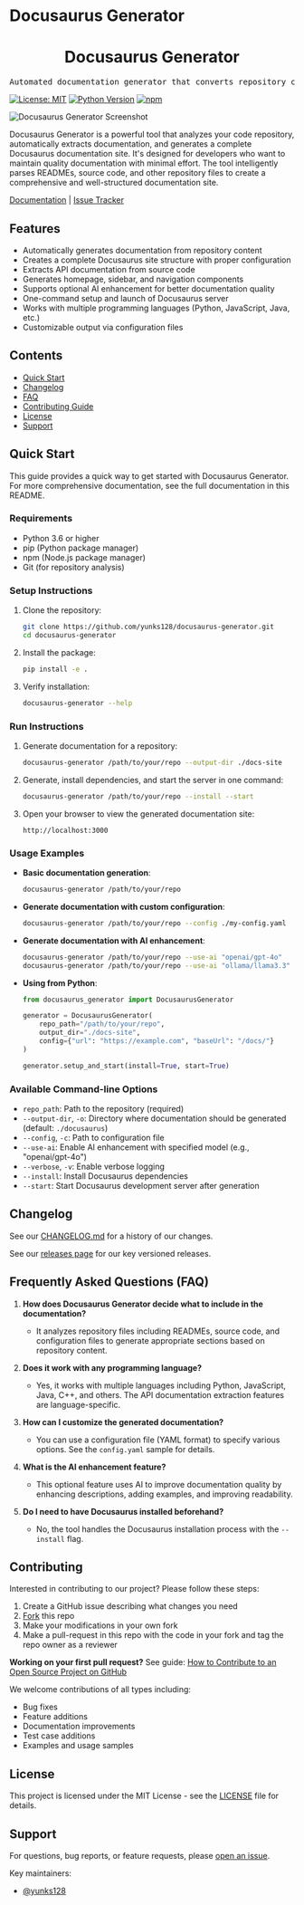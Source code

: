 # Docusaurus Generator

<div align="center">
<h1 align="center">Docusaurus Generator</h1>
</div>

<pre align="center">Automated documentation generator that converts repository content into a complete Docusaurus site</pre>

[![License: MIT](https://img.shields.io/badge/License-MIT-yellow.svg)](https://opensource.org/licenses/MIT)
[![Python Version](https://img.shields.io/badge/python-3.6%2B-blue)](https://www.python.org/downloads/)
[![npm](https://img.shields.io/badge/npm-required-red)](https://www.npmjs.com/)

![Docusaurus Generator Screenshot](https://via.placeholder.com/800x400?text=Docusaurus+Generator+Screenshot)

Docusaurus Generator is a powerful tool that analyzes your code repository, automatically extracts documentation, and generates a complete Docusaurus documentation site. It's designed for developers who want to maintain quality documentation with minimal effort. The tool intelligently parses READMEs, source code, and other repository files to create a comprehensive and well-structured documentation site.

[Documentation](https://github.com/yourusername/docusaurus_generator#readme) | [Issue Tracker](https://github.com/yourusername/docusaurus_generator/issues)

## Features

* Automatically generates documentation from repository content
* Creates a complete Docusaurus site structure with proper configuration
* Extracts API documentation from source code
* Generates homepage, sidebar, and navigation components
* Supports optional AI enhancement for better documentation quality
* One-command setup and launch of Docusaurus server
* Works with multiple programming languages (Python, JavaScript, Java, etc.)
* Customizable output via configuration files

## Contents

* [Quick Start](#quick-start)
* [Changelog](#changelog)
* [FAQ](#frequently-asked-questions-faq)
* [Contributing Guide](#contributing)
* [License](#license)
* [Support](#support)

## Quick Start

This guide provides a quick way to get started with Docusaurus Generator. For more comprehensive documentation, see the full documentation in this README.

### Requirements

* Python 3.6 or higher
* pip (Python package manager)
* npm (Node.js package manager)
* Git (for repository analysis)

### Setup Instructions

1. Clone the repository:
   ```bash
   git clone https://github.com/yunks128/docusaurus-generator.git
   cd docusaurus-generator
   ```

2. Install the package:
   ```bash
   pip install -e .
   ```

3. Verify installation:
   ```bash
   docusaurus-generator --help
   ```

### Run Instructions

1. Generate documentation for a repository:
   ```bash
   docusaurus-generator /path/to/your/repo --output-dir ./docs-site
   ```

2. Generate, install dependencies, and start the server in one command:
   ```bash
   docusaurus-generator /path/to/your/repo --install --start
   ```

3. Open your browser to view the generated documentation site:
   ```
   http://localhost:3000
   ```

### Usage Examples

* **Basic documentation generation**:
  ```bash
  docusaurus-generator /path/to/your/repo
  ```

* **Generate documentation with custom configuration**:
  ```bash
  docusaurus-generator /path/to/your/repo --config ./my-config.yaml
  ```

* **Generate documentation with AI enhancement**:
  ```bash
  docusaurus-generator /path/to/your/repo --use-ai "openai/gpt-4o"
  docusaurus-generator /path/to/your/repo --use-ai "ollama/llama3.3"

  ```

* **Using from Python**:
  ```python
  from docusaurus_generator import DocusaurusGenerator
  
  generator = DocusaurusGenerator(
      repo_path="/path/to/your/repo",
      output_dir="./docs-site",
      config={"url": "https://example.com", "baseUrl": "/docs/"}
  )
  
  generator.setup_and_start(install=True, start=True)
  ```

### Available Command-line Options

- `repo_path`: Path to the repository (required)
- `--output-dir`, `-o`: Directory where documentation should be generated (default: `./docusaurus`)
- `--config`, `-c`: Path to configuration file
- `--use-ai`: Enable AI enhancement with specified model (e.g., "openai/gpt-4o")
- `--verbose`, `-v`: Enable verbose logging
- `--install`: Install Docusaurus dependencies
- `--start`: Start Docusaurus development server after generation

## Changelog

See our [CHANGELOG.md](CHANGELOG.md) for a history of our changes.

See our [releases page](https://github.com/yourusername/docusaurus_generator/releases) for our key versioned releases.

## Frequently Asked Questions (FAQ)

1. **How does Docusaurus Generator decide what to include in the documentation?**
   - It analyzes repository files including READMEs, source code, and configuration files to generate appropriate sections based on repository content.

2. **Does it work with any programming language?**
   - Yes, it works with multiple languages including Python, JavaScript, Java, C++, and others. The API documentation extraction features are language-specific.

3. **How can I customize the generated documentation?**
   - You can use a configuration file (YAML format) to specify various options. See the `config.yaml` sample for details.

4. **What is the AI enhancement feature?**
   - This optional feature uses AI to improve documentation quality by enhancing descriptions, adding examples, and improving readability.

5. **Do I need to have Docusaurus installed beforehand?**
   - No, the tool handles the Docusaurus installation process with the `--install` flag.

## Contributing

Interested in contributing to our project? Please follow these steps:

1. Create a GitHub issue describing what changes you need
2. [Fork](https://github.com/yourusername/docusaurus_generator/fork) this repo
3. Make your modifications in your own fork
4. Make a pull-request in this repo with the code in your fork and tag the repo owner as a reviewer

**Working on your first pull request?** See guide: [How to Contribute to an Open Source Project on GitHub](https://kcd.im/pull-request)

We welcome contributions of all types including:
- Bug fixes
- Feature additions
- Documentation improvements
- Test case additions
- Examples and usage samples

## License

This project is licensed under the MIT License - see the [LICENSE](LICENSE) file for details.

## Support

For questions, bug reports, or feature requests, please [open an issue](https://github.com/yourusername/docusaurus_generator/issues).

Key maintainers:
- [@yunks128](https://github.com/yunks128)
